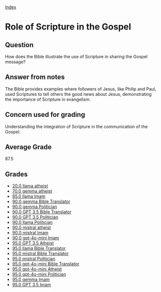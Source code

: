 
[Index](../index.md)
# Role of Scripture in the Gospel
## Question
How does the Bible illustrate the use of Scripture in sharing the Gospel message?

## Answer from notes
The Bible provides examples where followers of Jesus, like Philip and Paul, used Scriptures to tell others the good news about Jesus, demonstrating the importance of Scripture in evangelism.

## Concern used for grading
Understanding the integration of Scripture in the communication of the Gospel.

## Average Grade
87.5

## Grades
 * [20.0 llama atheist](../answers/llama_atheist/Role_of_Scripture_in_the_Gospel.md)
 * [70.0 gemma atheist](../answers/gemma_atheist/Role_of_Scripture_in_the_Gospel.md)
 * [85.0 llama Imam](../answers/llama_Imam/Role_of_Scripture_in_the_Gospel.md)
 * [90.0 gemma Bible Translator](../answers/gemma_Bible_Translator/Role_of_Scripture_in_the_Gospel.md)
 * [90.0 gemma Politician](../answers/gemma_Politician/Role_of_Scripture_in_the_Gospel.md)
 * [90.0 GPT 3.5 Bible Translator](../answers/GPT_3.5_Bible_Translator/Role_of_Scripture_in_the_Gospel.md)
 * [90.0 GPT 3.5 Politician](../answers/GPT_3.5_Politician/Role_of_Scripture_in_the_Gospel.md)
 * [90.0 llama Politician](../answers/llama_Politician/Role_of_Scripture_in_the_Gospel.md)
 * [90.0 mistral atheist](../answers/mistral_atheist/Role_of_Scripture_in_the_Gospel.md)
 * [90.0 mistral Imam](../answers/mistral_Imam/Role_of_Scripture_in_the_Gospel.md)
 * [90.0 gpt-4o-mini Imam](../answers/gpt-4o-mini_Imam/Role_of_Scripture_in_the_Gospel.md)
 * [95.0 GPT 3.5 Atheist](../answers/GPT_3.5_Atheist/Role_of_Scripture_in_the_Gospel.md)
 * [95.0 llama Bible Translator](../answers/llama_Bible_Translator/Role_of_Scripture_in_the_Gospel.md)
 * [95.0 mistral Bible Translator](../answers/mistral_Bible_Translator/Role_of_Scripture_in_the_Gospel.md)
 * [95.0 mistral Politician](../answers/mistral_Politician/Role_of_Scripture_in_the_Gospel.md)
 * [95.0 gpt-4o-mini Bible Translator](../answers/gpt-4o-mini_Bible_Translator/Role_of_Scripture_in_the_Gospel.md)
 * [95.0 gpt-4o-mini Atheist](../answers/gpt-4o-mini_Atheist/Role_of_Scripture_in_the_Gospel.md)
 * [95.0 gpt-4o-mini Politician](../answers/gpt-4o-mini_Politician/Role_of_Scripture_in_the_Gospel.md)
 * [95.0 gemma Imam](../answers/gemma_Imam/Role_of_Scripture_in_the_Gospel.md)
 * [95.0 GPT 3.5 Imam](../answers/GPT_3.5_Imam/Role_of_Scripture_in_the_Gospel.md)
